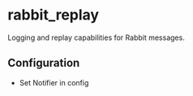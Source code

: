 rabbit_replay
=============

Logging and replay capabilities for Rabbit messages.

Configuration
-------------

- Set Notifier in config

